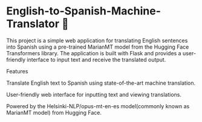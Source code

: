 # English-to-Spanish-Machine-Translator 📒
This project is a simple web application for translating English sentences into Spanish using a pre-trained MarianMT model from the Hugging Face Transformers library. The application is built with Flask and provides a user-friendly interface to input text and receive the translated output.

Features

Translate English text to Spanish using state-of-the-art machine translation.

User-friendly web interface for inputting text and viewing translations.

Powered by the Helsinki-NLP/opus-mt-en-es model(commonly known as MarianMT model) from Hugging Face.
